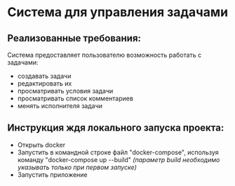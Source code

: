 # Система для управления задачами
## Реализованные требования:
Система предоставляет пользователю возможность работать с задачами:
  * создавать задачи
  * редактировать их
  * просматривать условия задачи
  * просматривать список комментариев
  * менять исполнителя задачи
## Инструкция ждя локального запуска проекта:
* Открыть docker
* Запустить в командной строке файл "docker-compose", используя команду "docker-compose up --build" *(параметр build необходимо указывать только при первом запуске)*
* Запустить приложение
